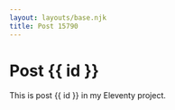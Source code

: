 ```yaml
---
layout: layouts/base.njk
title: Post 15790
---
```


# Post {{ id }}

This is post {{ id }} in my Eleventy project.
